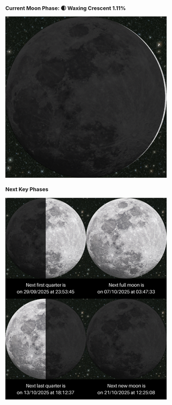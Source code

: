 ### Current Moon Phase: 🌒 Waxing Crescent 1.11%
![Moon Phase](moonphase.png)
### Next Key Phases
![Gallery](gallery.png)